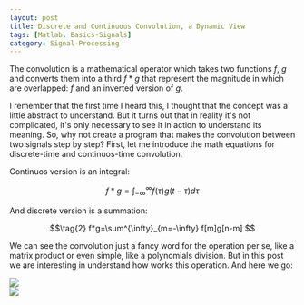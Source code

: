 ```yaml
---
layout: post
title: Discrete and Continuous Convolution, a Dynamic View
tags: [Matlab, Basics-Signals]
category: Signal-Processing
---
```


The convolution is a mathematical operator which takes two functions <span class="inlinecode">$f$</span>, <span class="inlinecode">$g$</span> and converts them into a third <span class="inlinecode">$f*g$</span> <!--break--> that represent the magnitude in which are overlapped: <span class="inlinecode">$f$</span> and an inverted version of <span class="inlinecode">$g$</span>.

 I remember that the first time I heard this, I thought that the concept was a little abstract to understand. But it turns out that in reality it's not complicated, it's only necessary to see it in action to understand its meaning. So, why not create a program that makes the convolution between two signals step by step? First, let me introduce the math equations for discrete-time and continuos-time convolution.
 
 Continuos version is an integral:
 
 $$ \tag{1} f*g=\int^{\infty}_{-\infty} f(\tau)g(t - \tau)d\tau $$
 
 And discrete version is a summation:
 
 $$\tag{2} f*g=\sum^{\infty}_{m=-\infty} f[m]g[n-m] $$
 
 We can see the convolution just a fancy word for the operation per se, like a matrix product or even simple, like a polynomials division. But in this post we are interesting in understand how works this operation. And here we go:
 
 <div class="main_block">

 <div class="inner_block">
  <img src=/rymnikski.github.io/img/convrect.gif>
 </div>

 <div class="inner_block">
  <img src=/rymnikski.github.io/img/convgaus.gif>
 </div>

</div>